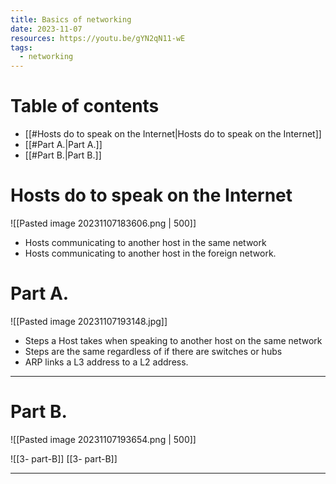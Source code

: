 ```yaml
---
title: Basics of networking
date: 2023-11-07
resources: https://youtu.be/gYN2qN11-wE
tags:
  - networking
---
```


# Table of contents

- [[#Hosts do to speak on the Internet|Hosts do to speak on the Internet]]
- [[#Part A.|Part A.]]
- [[#Part B.|Part B.]]


# Hosts do to speak on the Internet

![[Pasted image 20231107183606.png | 500]]

- Hosts communicating to another host in the same network
- Hosts communicating to another host in the foreign network.

# Part A.
![[Pasted image 20231107193148.jpg]]

- Steps a Host takes when speaking to another host on the same network
- Steps are the same regardless of if there are switches or hubs
- ARP links a L3 address to a L2 address.

---

# Part B.

 ![[Pasted image 20231107193654.png | 500]] 

![[3- part-B]]
[[3- part-B]]

---
